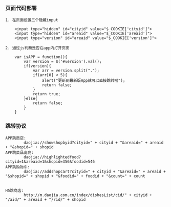 ### 页面代码部署

    1. 在页面设置三个隐藏input

        <input type="hidden" id="cityid" value="$_COOKIE['cityid']">
        <input type="hidden" id="areaid" value="$_COOKIE['areaid']">
        <input type="version" id="areaid" value="$_COOKIE['version']">

    2. 通过js判断是否在app内打开页面

        var isAPP = function(){
            var version = $('#version').val();
            if(version){
                var arr = version.split(".");
                if(arr[0] < 5){
                    alert("更新到最新版App就可以直接跳转啦");
                    return false;
                }
                return true;
            }else{
                return false;
            }
        }


### 跳转协议

    APP跳商店:
            daojia://showshopbyid?cityid=" + cityid + "&areaid=" + areaid + "&shopid=" + shopid
    APP跳菜品高亮:
            daojia://highlightedfood?cityid=1&areaid=1&shopid=356&foodid=546
    APP跳购物车:
            daojia://addshopcart?cityid=" + cityid + "&areaid=" + areaid + "&shopid=" + shopid + "&foodid=" + foodid + "&count=" + count


    H5跳商店:
            http://m.daojia.com.cn/index/dishesList/cid/" + cityid + "/aid/" + areaid + "/rid/" + shopid
